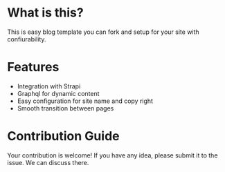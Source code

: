 # What is this?
This is easy blog template you can fork and setup for your site with confiurability.

# Features
- Integration with Strapi
- Graphql for dynamic content
- Easy configuration for site name and copy right
- Smooth transition between pages

# Contribution Guide
Your contribution is welcome! If you have any idea, please submit it to the issue. We can discuss there. 
